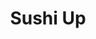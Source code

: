 ---
layout: place
title: "Sushi Up"
permalink: /utah/orem/sushi-up.html
stateAbbr: UT
stateName: Utah
cityName: Orem
seo:
  name: "Sushi Up"
  type: Restaurant
  links: https://www.sushiuprestaurant.com/
description: "Sushi Up serves delicious sushi in Orem, Utah. Try fresh Japanese dishes for a great dining experience. "
place_id: ChIJY9sO-dmETYcRtucTPk1Nb3g
photos:
  - name: >-
      places/ChIJY9sO-dmETYcRtucTPk1Nb3g/photos/AeeoHcKjZNTrcpGc_raaIHyzD2RqD1Q7G6vYcM_myFQoOqNinGk-z24AVTlSia4wsArn3jfzWIiIZTTOzYpLYh4hsr3gkE3FccRMIK8dTtnh4CjI2MNGm09E0hXBe5M_dYJ5JBq98AkqGpg4Jhn-tdMNEHtCChCXfKG2ndychrey40gtMao_VbXJ0q0u5ujGqbi4s1_nEbkN9h1Xziij7PQnTx_AQIXQua2BjDgvEdfTTRzAYXQ7ltLIFwO46nmHcLSpH79J_MlbhBzr4WkI3rP-2AFbHktmCcCwXdy_HMGnQncwPw
    widthPx: 3098
    heightPx: 2646
    authorAttributions:
      - displayName: Sushi Up
        uri: https://maps.google.com/maps/contrib/103616379930627555525
        photoUri: >-
          https://lh3.googleusercontent.com/a/ACg8ocLx7fFjaiqoXaiOXbmETC5xU_eMfhXbPIokKN6sZAK7XdhOHw=s100-p-k-no-mo
    flagContentUri: >-
      https://www.google.com/local/imagery/report/?cb_client=maps_api_places.places_api&image_key=!1e10!2sAF1QipPykHlsxWn45T04Gqgr80Ls86AP9RWB3DvyTQEV&hl=en-US
    googleMapsUri: >-
      https://www.google.com/maps/place//data=!3m4!1e2!3m2!1sAF1QipPykHlsxWn45T04Gqgr80Ls86AP9RWB3DvyTQEV!2e10!4m2!3m1!1s0x874d84d9f90edb63:0x786f4d4d3e13e7b6
  - name: >-
      places/ChIJY9sO-dmETYcRtucTPk1Nb3g/photos/AeeoHcInu7W4N1_4rboOKYzDVybM4Y9MCLSFMHYHEgfR9U-zpRNKfUVScaWUCwEzXClYrVeRRBThxlC4c-juqkwQOuFVyJFTISn_A4udYZJmYTAcBmy0FFE8hzejwTUUWf-pugcLkxsv-wz8Xy_dv-Owk5ES3ijqabjk7_p-cKEX4aMZGwCwmDgYosBfHXg0FP1kTtB5ZAU6ZuUS5ueYtgp-7Mgw9uSc4sfHY8poQBdYCQvjbw6pSZfT93cxokIGt_RtUXprkB-GGnf2Xpnsr3CWXqUq2N8TuGJmP9PsBl4Rpqtp-9bpfW7Z2vjWDpOY1X4CXFnGE7TMd9tqwH40KaIXRvkCGcJz-o-CwRjEAHNLUni6HXWMWJpFNL_j-QjU5X9PJ4gvol36f7xBaEnJYMcyvwxMQh0LCOMsfaQBojmddmQ
    widthPx: 3024
    heightPx: 4032
    authorAttributions:
      - displayName: audrey
        uri: https://maps.google.com/maps/contrib/102869993643338202647
        photoUri: >-
          https://lh3.googleusercontent.com/a/ACg8ocJDxwRG5DPFtQ-zau5LbWf1rrD2CahZq_qh6DekBFGGCIVejt1w=s100-p-k-no-mo
    flagContentUri: >-
      https://www.google.com/local/imagery/report/?cb_client=maps_api_places.places_api&image_key=!1e10!2sCIHM0ogKEICAgIDXl-D4fw&hl=en-US
    googleMapsUri: >-
      https://www.google.com/maps/place//data=!3m4!1e2!3m2!1sCIHM0ogKEICAgIDXl-D4fw!2e10!4m2!3m1!1s0x874d84d9f90edb63:0x786f4d4d3e13e7b6
  - name: >-
      places/ChIJY9sO-dmETYcRtucTPk1Nb3g/photos/AeeoHcLamZFqqBilVjwmwf0g16UVqh9iltxYAwMxabkefWUM2eG043eKEuH4v84amPFBVID_gMuFcgu0RMSQLd4U746NBzZP7u3ZdWtHWGeexn5MrUmQ_b_6w8nkjCouvHU0QDHTO5nUcI4wWxrNXtuuF3fzA3OUP4H3XolI6rB_eaCa_b1pJzFPmU1KutKxGzXFraH94X2ehyiyckXdIVIyu02M44SK1FYcUFyTfgUNNh4WL-LfE_v--IF5j_C9LXFacwS7z2ISbBxIcGKwSSLgb6jNmnQ_x-iNLNx6V_2mmp1g0RsmYNpWjpe8pEnoVVZReBy_CzFTTPtN8RBXE0Zm0Z1iHABSva1_Qo0CdE4I_KFkLE_hupZhdpb4Lv-HhYSq4AN_LrFYPnEIlBZnkR_Kq9pT-BcqgfEXBTid9sdYV3neCQ
    widthPx: 4032
    heightPx: 2268
    authorAttributions:
      - displayName: Katinov Photography & Videography Utah
        uri: https://maps.google.com/maps/contrib/113863153514544832706
        photoUri: >-
          https://lh3.googleusercontent.com/a-/ALV-UjVrbVnjLk8lPGjg7M4IIGCrXrkasV09O-SQTQA8xxmEyL8dyV60rw=s100-p-k-no-mo
    flagContentUri: >-
      https://www.google.com/local/imagery/report/?cb_client=maps_api_places.places_api&image_key=!1e10!2sCIHM0ogKEICAgIDnva2qAg&hl=en-US
    googleMapsUri: >-
      https://www.google.com/maps/place//data=!3m4!1e2!3m2!1sCIHM0ogKEICAgIDnva2qAg!2e10!4m2!3m1!1s0x874d84d9f90edb63:0x786f4d4d3e13e7b6
  - name: >-
      places/ChIJY9sO-dmETYcRtucTPk1Nb3g/photos/AeeoHcLKsA2seypgpN5M4TjoQ6oTOajOEWxLSmJD7cGhjJgF4LVSdyJZBz687noTPb5p8iJTMxZQd0_QFgxVLJVu1Mt3w5hZMSmRb4WiqEfTJHiI360--cqniSSunj6ILE9zEDMrYqakkIRT3AhmoB8ziyXQ_xl5IhqbbVGWeQiHbRIYX5hIWi0wlWkyZPXRB5LF6R4H3N7owb4DL-XGgRMV3UQOJNhHc4wiP1OLN0PGzlOzaIy6RxX0iWSrR-lL1MVUEKMYaiajPQufI8kkAxfsjrJezNIvyh_eA0PoEaxMVWqxSWor1IzxBdIunij446XZVLK5YAUr8sNgD7f7ewCk_HXvukD864csXGsq5xgFHeitOqOvaKEL2MGn4T3durVrh7FYXuYNjqMaKwJDUFXH_RITvO8sINU6-aAOWKgY_oiyjARq
    widthPx: 4624
    heightPx: 3472
    authorAttributions:
      - displayName: Rondinelli Desteffani
        uri: https://maps.google.com/maps/contrib/112991672008656628799
        photoUri: >-
          https://lh3.googleusercontent.com/a-/ALV-UjVZThndSH-0hbPNpAMVLQVu1UYUuro4Z7runjt6sCiIcHnfdoEsDw=s100-p-k-no-mo
    flagContentUri: >-
      https://www.google.com/local/imagery/report/?cb_client=maps_api_places.places_api&image_key=!1e10!2sCIHM0ogKEICAgICuzN-SwwE&hl=en-US
    googleMapsUri: >-
      https://www.google.com/maps/place//data=!3m4!1e2!3m2!1sCIHM0ogKEICAgICuzN-SwwE!2e10!4m2!3m1!1s0x874d84d9f90edb63:0x786f4d4d3e13e7b6
  - name: >-
      places/ChIJY9sO-dmETYcRtucTPk1Nb3g/photos/AeeoHcJED2SbgoAVj2erTw37yxnBYwEyRz-6myuEbbn1ySSzTBtlvRAWyysY6opbpiIMZdDnox_nOWdWwZ2iw8yzqySDSxkcHrrFJ_8CNEYAnc8sAWtsK4XJYfgGzOUI5TJyNDYuk7Mee1bMEjYg4iaGCjJKiPw_cvFmnP_MuQes33wOzykcbzJGJSawUAyw_fdv9AxEHkN3V0ljgNgfTvCLPeX26KjkNLaAvciGrh1AoeXhetQY0dJrH7wkatJ7XzRTuQsqb1m4KF389C8FEGNtVcs1d9iEIhKfhxcF8C5FxXM3cOrDHm8GgfGIk9qiz3KuHEjVZSFif12Z-U2iVXC2A0k2Ec4SHa7uh-2B5xZLyX87B1ti0aaJwYgKYKXo368N79-1m94xC_EppIdMGW53C-PrMyShv8u_IjdarNnFrR_VReQk
    widthPx: 3600
    heightPx: 4800
    authorAttributions:
      - displayName: Nestor Voronka
        uri: https://maps.google.com/maps/contrib/114909543086732339916
        photoUri: >-
          https://lh3.googleusercontent.com/a-/ALV-UjXGbo0WBJ5mSEyYWe-cma_zPJpLu-E3a6nUchsEOgL01oAz-iga=s100-p-k-no-mo
    flagContentUri: >-
      https://www.google.com/local/imagery/report/?cb_client=maps_api_places.places_api&image_key=!1e10!2sCIHM0ogKEICAgICT0afwygE&hl=en-US
    googleMapsUri: >-
      https://www.google.com/maps/place//data=!3m4!1e2!3m2!1sCIHM0ogKEICAgICT0afwygE!2e10!4m2!3m1!1s0x874d84d9f90edb63:0x786f4d4d3e13e7b6
  - name: >-
      places/ChIJY9sO-dmETYcRtucTPk1Nb3g/photos/AeeoHcJosrkIWNMT1o2aazqOeKbgsaT38EHUKCmsYUycLN0R4HeP2UkCcPaFzCy6aaod8dlTOBOe0sCjwb5O12UXjIKzDKbarTlkghL9eFIEa9s6NS1drGtyd44kRBdGn68epjuPog--vpwhTjltkZKLG7NM_X_GlUIMwO_C-NpO1KtxXmC7-GCUmvofIEjtDqurOH_Z9rRvLbQYq8jWsZfSXtzFyXyDU1IuHoN00Td1qC1ziMJ_OBrKo_3tH6gB5FZrnJDm5wmFPAdgFGr4-n9ncbbElbIH1UDa1tE1AE7zoG5lUeUYGBqThU24ilpu6P6VH6kDt1KIQp4rNvRzcfEAikPr6fK9EHwK3paxRHbabCi8wKb8ImLFGF-VjnAm0ZF1qjYzUKULvDcRecx5YEXOthoNaKCaVIHY8SAEYi6Sg3UwFg
    widthPx: 2576
    heightPx: 1932
    authorAttributions:
      - displayName: Strider
        uri: https://maps.google.com/maps/contrib/105508359273711468957
        photoUri: >-
          https://lh3.googleusercontent.com/a/ACg8ocK0A9Qnu2rTczCMjcxcrk33_aKUg9vmspy9dvE5S5gFhXd1Sw=s100-p-k-no-mo
    flagContentUri: >-
      https://www.google.com/local/imagery/report/?cb_client=maps_api_places.places_api&image_key=!1e10!2sCIHM0ogKEICAgICE6PWpIw&hl=en-US
    googleMapsUri: >-
      https://www.google.com/maps/place//data=!3m4!1e2!3m2!1sCIHM0ogKEICAgICE6PWpIw!2e10!4m2!3m1!1s0x874d84d9f90edb63:0x786f4d4d3e13e7b6
  - name: >-
      places/ChIJY9sO-dmETYcRtucTPk1Nb3g/photos/AeeoHcKgm7nLo1fLEqYsOuQXCul9vduhrufeB_wc4zhYYmT_JRFP1jNruLP_rGEG41vIkg8hNhiE1g9R8kJj2bkJBdwTRqWxTlKU8b9Y5DXTGgJA7icZXgr6kq1eprLe0uF9pF_pDNon2-0ehW2hFH8LCFsD6OcNexSILK3DlCDOhbUHj4vYw0JumKEDD9j3tQ2dQTB9mQ9qfvTb4Ab8NDUsYbfGDcnK6SEjFWfis9b5v1kjRxq1FteS8nT07dlUJi2H4yZrwpbAhXyz8-9JCisQRC5jawBJ4hPw-jjkhJSHNGGxSAV_cq-483t04fmjyAqR0F-I2fcCYNcGr9jUyQ09Zzk1X9hyYecyH6uvoXBtaaLZ36dqqPXrzx5GJutW3ovILMSL2-3Q6q5fJ2vgFX3vklBbyiYqyuJEvbb7Dti4zIjD0qB7
    widthPx: 3024
    heightPx: 4032
    authorAttributions:
      - displayName: Hanna Morgan
        uri: https://maps.google.com/maps/contrib/104270319630867845183
        photoUri: >-
          https://lh3.googleusercontent.com/a-/ALV-UjWqcdkSAPUGtl0Cq5UukDj7rQ7ygphgBKwvv3WhldYjsv-ZuQNt=s100-p-k-no-mo
    flagContentUri: >-
      https://www.google.com/local/imagery/report/?cb_client=maps_api_places.places_api&image_key=!1e10!2sCIHM0ogKEICAgMCQz-Ce1AE&hl=en-US
    googleMapsUri: >-
      https://www.google.com/maps/place//data=!3m4!1e2!3m2!1sCIHM0ogKEICAgMCQz-Ce1AE!2e10!4m2!3m1!1s0x874d84d9f90edb63:0x786f4d4d3e13e7b6
  - name: >-
      places/ChIJY9sO-dmETYcRtucTPk1Nb3g/photos/AeeoHcLaDoiotH3LI6XNbhunbVT6saGihxwLDjN_vGvKLtX_1Jrl2VlKwFo4ydvB2__XFBtxLXJmlxUSVbUcx3Hupsm-773L_O2PCkNTDdesgbVGm0I04d21YMln3Ak6D7y7vtROmj3qvjFcsrjMgTuS8y5w5VvQVlJ2KE_CqIlYTosHEAnHOqR4WWHoePhRE_hsXBcx1PyJeFXj3DVXxTN6Juo2ghTSTxkinigBkneh8w79STAX8IeYBv8qK2IYsGLJnyHX5eleCqsQoRJbeGPGF6WtxBL3cvB_M9MIdl859AkWbFcbWlIkTgLHiK6f1ajmBuSRft87WgjmTzjJFTNKfEMvDXx3MNhT_rTKwqzTZj8Lk1fogpGEeIyLWzc1uHE9WiV2zQK_U2H3ymiuHWxXRjHPKLU59vcHYSMW_xMbShzaLXumWWfTzRoBHQs9XQ
    widthPx: 4032
    heightPx: 3024
    authorAttributions:
      - displayName: Bryan Ream
        uri: https://maps.google.com/maps/contrib/100906161546441443465
        photoUri: >-
          https://lh3.googleusercontent.com/a/ACg8ocJ5v3z-kjsa-00vUh-Hba0LmPnJ9o39d_1JHjihHSAy0Q7bkg=s100-p-k-no-mo
    flagContentUri: >-
      https://www.google.com/local/imagery/report/?cb_client=maps_api_places.places_api&image_key=!1e10!2sCIABIhADyc5UghZaK2fUsPMABXJ8&hl=en-US
    googleMapsUri: >-
      https://www.google.com/maps/place//data=!3m4!1e2!3m2!1sCIABIhADyc5UghZaK2fUsPMABXJ8!2e10!4m2!3m1!1s0x874d84d9f90edb63:0x786f4d4d3e13e7b6
  - name: >-
      places/ChIJY9sO-dmETYcRtucTPk1Nb3g/photos/AeeoHcJ94zcsCqR6ywCnNuhlSkaQ_s_721Rt4j_x5V2zlfEb8nfNoAw3oZLUPuBLi9_6-1VF8mSPDU07ks5-Gz7N9l65T5y8x5SytGKHKoH5qpGC6oMzjSQqiaf9o0hJH1DYJ9bxzf29ync5gHTjtfnNSlnQ3UuwqEX_8euIA9V_JJMfexXgFUtrTugsztL40BoL2NEXWOSqq2q3qdqGZOlk5QP9otW4SsPA_iXtICANXDlKMWs0DrVvxhI1JxOBXOHeXSf2j1Tx2MTEgVDozmVYP9sK18kOQElmxzx9myXKkDdIxoXjV_CpqxLU9g9gG8BQ_rSpNAf3iYDsIRDIPiEWCsRwponTRwQeMXHPJ-jreJl0l2nbeXNDa7N25JEMXoVOpsTWuVfBxMvRKuV9hqZIm4uAkS7nu1kcHfK9uzhNF_8
    widthPx: 4000
    heightPx: 2252
    authorAttributions:
      - displayName: Sam Borden
        uri: https://maps.google.com/maps/contrib/110821498820664762112
        photoUri: >-
          https://lh3.googleusercontent.com/a/ACg8ocJ9Qsh2hbIQbMKouuFfx2cqHnDNyr8_dNXACGegWIrs-KNcxA=s100-p-k-no-mo
    flagContentUri: >-
      https://www.google.com/local/imagery/report/?cb_client=maps_api_places.places_api&image_key=!1e10!2sCIHM0ogKEICAgICJtaWQNA&hl=en-US
    googleMapsUri: >-
      https://www.google.com/maps/place//data=!3m4!1e2!3m2!1sCIHM0ogKEICAgICJtaWQNA!2e10!4m2!3m1!1s0x874d84d9f90edb63:0x786f4d4d3e13e7b6
  - name: >-
      places/ChIJY9sO-dmETYcRtucTPk1Nb3g/photos/AeeoHcLzV7stFCAOVoXvZEHT77tXRqsRfqGrtXyDWsgbuZCvpy0dTjQNwYGgzHr_jB4tcpBRtxe9anUVgxEaWrqrHW-SrheAjyb5NWGJ7kLzenjM-ZOQxKdDEdVpj9mO7fjln0adYms2nusy85LWGJqvlGHaqvXSRLi3Uri81iDCGmQOF6ucfKywYg-QcfaFvfnh7z5-fFtNfjLMNA6SAphgelVL7ArhslN8NNEtxhlZpH1TxbpxRai_XEweUm6PrIlFkXxfrd5I8S1zT7Eng5VuylS5ieST8_1Qt8bKP7i4GQEHj2GcrSWXV33wfBpmCa0QdOe5PYgGA3UYdCtqDSSZYg9RuaYVz6RZgEtgSGEl4Q00x9kR4Bb6lnwzsY9rxanJFwl6zSg5Dq8yo_Jqvwr4kk3paWYb9-Kw11ljlMYw4-RXNANO
    widthPx: 4032
    heightPx: 2268
    authorAttributions:
      - displayName: sam borden
        uri: https://maps.google.com/maps/contrib/113066659546195978643
        photoUri: >-
          https://lh3.googleusercontent.com/a/ACg8ocIZuz0j9BJCxgMVd3bCUWwN8NiS67wMdxSPeYGRi4ErRU8NqQ=s100-p-k-no-mo
    flagContentUri: >-
      https://www.google.com/local/imagery/report/?cb_client=maps_api_places.places_api&image_key=!1e10!2sCIHM0ogKEICAgICGr9TU7QE&hl=en-US
    googleMapsUri: >-
      https://www.google.com/maps/place//data=!3m4!1e2!3m2!1sCIHM0ogKEICAgICGr9TU7QE!2e10!4m2!3m1!1s0x874d84d9f90edb63:0x786f4d4d3e13e7b6
address: 1166 W 800 N, Orem, UT 84057, USA
street: 1166 W 800 N
city: Orem
state: UT
zip: '84057'
country: USA
neighborhood: Bonneville
latitude: '40.312672'
longitude: '-111.722064'
accessibility_options:
  wheelchairAccessibleParking: true
  wheelchairAccessibleEntrance: true
  wheelchairAccessibleRestroom: true
  wheelchairAccessibleSeating: true
business_status: OPERATIONAL
name: Sushi Up
google_maps_links:
  directionsUri: >-
    https://www.google.com/maps/dir//''/data=!4m7!4m6!1m1!4e2!1m2!1m1!1s0x874d84d9f90edb63:0x786f4d4d3e13e7b6!3e0
  placeUri: https://maps.google.com/?cid=8678240001115547574
  writeAReviewUri: >-
    https://www.google.com/maps/place//data=!4m3!3m2!1s0x874d84d9f90edb63:0x786f4d4d3e13e7b6!12e1
  reviewsUri: >-
    https://www.google.com/maps/place//data=!4m4!3m3!1s0x874d84d9f90edb63:0x786f4d4d3e13e7b6!9m1!1b1
  photosUri: >-
    https://www.google.com/maps/place//data=!4m3!3m2!1s0x874d84d9f90edb63:0x786f4d4d3e13e7b6!10e5
primary_type: Sushi Restaurant
opening_hours:
  regular: null
  current: null
secondary_opening_hours:
  regular:
    weekdayDescriptions: null
    type: null
  current:
    weekdayDescriptions: null
    type: null
phone: (801) 607-2473
price_level: PRICE_LEVEL_INEXPENSIVE
price_range: $10 &ndash; $20
rating: '4.6'
rating_count: 1256
website: https://www.sushiuprestaurant.com/
reviews: null
parking_options: null
payment_options: null
allow_dogs: null
curbside_pickup: null
delivery: null
dine_in: null
good_for_children: null
good_for_groups: null
good_for_sports: null
live_music: null
menu_for_children: null
outdoor_seating: null
reservable: null
restroom: null
serves_beer: null
serves_breakfast: null
serves_brunch: null
serves_cocktails: null
serves_coffee: null
serves_dinner: null
serves_dessert: null
serves_lunch: null
serves_vegetarian_food: null
serves_wine: null
takeout: null
summary: null

---